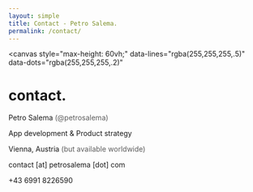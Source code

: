 ```yaml
---
layout: simple
title: Contact - Petro Salema.
permalink: /contact/
---
```


<canvas
  style="max-height: 60vh;"
  data-lines="rgba(255,255,255,.5)"
  data-dots="rgba(255,255,255,.2)"
></canvas>

<h1>contact<b>.</b></h1>

<p>Petro Salema <span style="opacity:0.7">(@petrosalema)</span></p>
<p>App development &amp; Product strategy</p>
<p>Vienna, Austria <span style="opacity:0.7">(but available worldwide)</span></p>
<p>
<script><!--
var a='contact';var b='petrosalema.com';
document.write(a+'@'+b);
//--></script><noscript>contact&nbsp;[at]&nbsp;petrosalema&nbsp;[dot]&nbsp;com</noscript>
</p>
<p>+43 6991 8226590</p>

<style>
body#simple p {
  position: relative;
  z-index: 1;
  margin-bottom: 0;
  font-size: 20px;
  text-align: center;
}
body#simple::before { background-image: url(/static/portrait4.png); }
.content { margin-top: 50px; }
</style>
